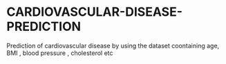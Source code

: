# CARDIOVASCULAR-DISEASE-PREDICTION
Prediction of cardiovascular disease by using the dataset coontaining age, BMI , blood pressure , cholesterol  etc
